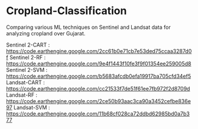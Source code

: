 # Cropland-Classification
Comparing various ML techniques on Sentinel and Landsat data for analyzing cropland over Gujarat.


Sentinel 2-CART : https://code.earthengine.google.com/2cc61b0e71cb7e53ded75ccaa3287d0f
Sentinel 2-RF : https://code.earthengine.google.com/9e4f1443f10fe3f9f01354ee259005d8
Sentinel 2-SVM : https://code.earthengine.google.com/b5683afcdb0efa19917ba705cfd34ef5
Landsat-CART : https://code.earthengine.google.com/cc21533f7de51f61ee7fb972f2d8709d
Landsat-RF : https://code.earthengine.google.com/2ce50b93aac3ca90a3452cefbe836e97
Landsat-SVM : https://code.earthengine.google.com/11b68cf028ca72ddbd62985bd0a7b377
